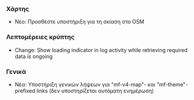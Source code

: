 
### Χάρτης
- Νέο: Προσθέστε υποστήριξη για τη σκίαση στο OSM

### Λεπτομέρειες κρύπτης
- Change: Show loading indicator in log activity while retrieving required data is ongoing

### Γενικά
- Νέα: Υποστήριξη γενικών λήψεων για "mf-v4-map"- και "mf-theme"-prefixed links (δεν υποστηρίζεται αυτόματη ενημέρωση)
